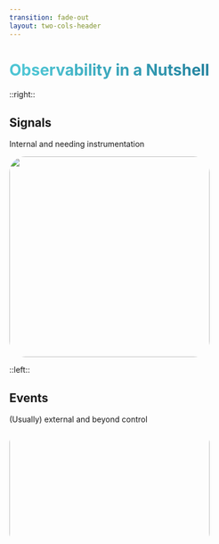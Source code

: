```yaml
---
transition: fade-out
layout: two-cols-header
---
```


# Observability in a Nutshell

::right::

<v-click>

## Signals

Internal and needing instrumentation

<img src="https://media.giphy.com/media/iZOhK5oyHrDw1XJLoF/giphy.gif?cid=ecf05e47ai9bofdhotlaqwz73xsi5w201tzsuxlbastffyap&ep=v1_gifs_search&rid=giphy.gif&ct=g">

</v-click>

::left::

<v-click>

## Events

(Usually) external and beyond control

<img style="margin-top: -70px; height: 360px; clip-path:inset(20% 0% 25% 0% round 5%);" src="https://media.giphy.com/media/v1.Y2lkPTc5MGI3NjExbzNkMDE5OGNtdnlhOThzbHJmYTZkOWx2eW5kZGc5Y3dsZndpYjZrOCZlcD12MV9naWZzX3NlYXJjaCZjdD1n/KH6Qz3Aavb0YkibRv9/giphy.gif">

</v-click>

<style>
    img {
    border-radius: 8%;
    width: 360px;
    }
      h1 {
  background-color:  linear-gradient(180deg, #271817 0%, #27181700 100%);
  background-image: linear-gradient(45deg, #4EC5D4 10%, #146b8c 90%);
  background-size: 100%;
  -webkit-background-clip: text;
  -moz-background-clip: text;
  -webkit-text-fill-color: transparent;
  -moz-text-fill-color: transparent;
}
</style>